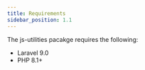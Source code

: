 ```yaml
---
title: Requirements
sidebar_position: 1.1
---
```


The js-utilities pacakge requires the following:
- Laravel 9.0
- PHP 8.1+
